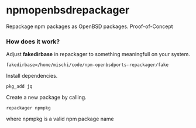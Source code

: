 npmopenbsdrepackager
====================

Repackage npm packages as OpenBSD packages. Proof-of-Concept

### How does it work?

Adjust **fakedirbase** in repackager to something meaningfull on your system.
```
fakedirbase=/home/mischi/code/npm-openbsdports-repackager/fake    
```
Install dependencies.
```
pkg_add jq
```
Create a new package by calling.
```
repackager npmpkg
```
where npmpkg is a valid npm package name
